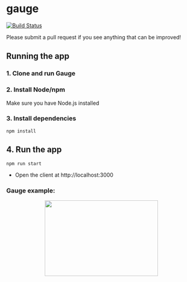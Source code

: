 # gauge

[![Build Status](https://travis-ci.org/jgluhov/gauge.svg?branch=master)](https://travis-ci.org/jgluhov/gauge)

Please submit a pull request if you see anything that can be improved!

## Running the app

### 1. Clone and run Gauge

### 2. Install Node/npm
Make sure you have Node.js installed

### 3. Install dependencies

```
npm install
```

## 4. Run the app

```
npm run start
```

- Open the client at http://localhost:3000

### Gauge example:
<div style="text-align: center">
<img src="https://i.imgur.com/rbBZuOO.png" width="300" height="200">
</div>
